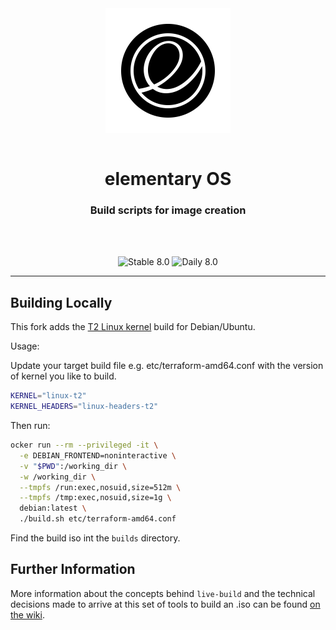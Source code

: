 <div align="center">
  <a href="https://elementary.io" align="center">
    <center align="center">
<picture>
  <source media="(prefers-color-scheme: dark)" srcset="https://raw.githubusercontent.com/elementary/brand/main/logomark-white.png">
  <source media="(prefers-color-scheme: light)" srcset="https://raw.githubusercontent.com/elementary/brand/main/logomark-black.png">
  <img src="https://raw.githubusercontent.com/elementary/brand/main/logomark-black.png" alt="elementary" align="center" height="200">
</picture>
    </center>
  </a>
  <br>
  <h1 align="center"><center>elementary OS</center></h1>
  <h3 align="center"><center>Build scripts for image creation</center></h3>
  <br>
  <br>
</div>

<p align="center">
  <img src="https://github.com/elementary/os/actions/workflows/stable-8.0.yml/badge.svg" alt="Stable 8.0">
  <img src="https://github.com/elementary/os/actions/workflows/daily-8.0.yml/badge.svg" alt="Daily 8.0">
</p>

---

## Building Locally

This fork adds the [T2 Linux kernel](https://github.com/t2linux/T2-Debian-and-Ubuntu-Kernel) build for Debian/Ubuntu.

Usage:

Update your target build file e.g. etc/terraform-amd64.conf with the version of kernel you like to build.

```sh
KERNEL="linux-t2"
KERNEL_HEADERS="linux-headers-t2"
```

Then run:

```sh
ocker run --rm --privileged -it \
  -e DEBIAN_FRONTEND=noninteractive \
  -v "$PWD":/working_dir \
  -w /working_dir \
  --tmpfs /run:exec,nosuid,size=512m \
  --tmpfs /tmp:exec,nosuid,size=1g \
  debian:latest \
  ./build.sh etc/terraform-amd64.conf
```

Find the build iso int the `builds` directory.

## Further Information

More information about the concepts behind `live-build` and the technical decisions made to arrive at this set of tools to build an .iso can be found [on the wiki](https://github.com/elementary/os/wiki/Building-iso-Images).
